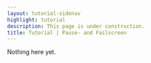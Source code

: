```yaml
---
layout: tutorial-sidenav
highlight: tutorial
description: This page is under construction.
title: Tutorial | Pause- and Failscreen
---
```


Nothing here yet.